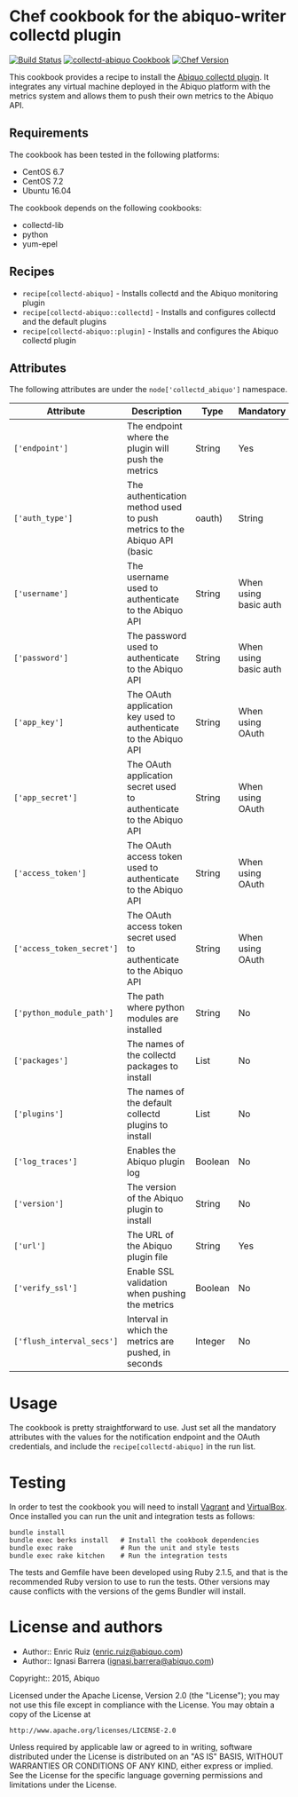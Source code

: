 Chef cookbook for the abiquo-writer collectd plugin
===================================================

[![Build Status](https://travis-ci.org/abiquo/collectd-abiquo-cookbook.svg?branch=master)](https://travis-ci.org/abiquo/collectd-abiquo-cookbook)
[![collectd-abiquo Cookbook](https://img.shields.io/badge/collectd--abiquo--cookbook-v0.2.0-blue.svg?style=flat)](https://supermarket.chef.io/cookbooks/collectd-abiquo)
[![Chef Version](http://img.shields.io/badge/chef-v12.5.1-orange.svg?style=flat)](https://www.chef.io)

This cookbook provides a recipe to install the [Abiquo collectd plugin](https://github.com/abiquo/collectd-abiquo).
It integrates any virtual machine deployed in the Abiquo platform with the
metrics system and allows them to push their own metrics to the Abiquo API.

## Requirements

The cookbook has been tested in the following platforms:

* CentOS 6.7
* CentOS 7.2
* Ubuntu 16.04

The cookbook depends on the following cookbooks:

* collectd-lib
* python
* yum-epel

## Recipes

* `recipe[collectd-abiquo]` - Installs collectd and the Abiquo monitoring plugin
* `recipe[collectd-abiquo::collectd]` - Installs and configures collectd and the default plugins
* `recipe[collectd-abiquo::plugin]` - Installs and configures the Abiquo collectd plugin

## Attributes

The following attributes are under the `node['collectd_abiquo']` namespace.

Attribute | Description | Type | Mandatory | Default value
----------|-------------|------|-----------|--------------
`['endpoint']` | The endpoint where the plugin will push the metrics | String | Yes | nil
`['auth_type']` | The authentication method used to push metrics to the Abiquo API (basic | oauth) | String | No | 'oauth'
`['username']` | The username used to authenticate to the Abiquo API | String | When using basic auth | nil
`['password']` | The password used to authenticate to the Abiquo API | String | When using basic auth | nil
`['app_key']` | The OAuth application key used to authenticate to the Abiquo API | String | When using OAuth | nil
`['app_secret']` | The OAuth application secret used to authenticate to the Abiquo API | String | When using OAuth | nil
`['access_token']` | The OAuth access token used to authenticate to the Abiquo API | String | When using OAuth | nil
`['access_token_secret']` | The OAuth access token secret used to authenticate to the Abiquo API | String | When using OAuth | nil
`['python_module_path']` | The path where python modules are installed | String | No | /usr/lib/collectd
`['packages']` | The names of the collectd packages to install | List | No | \['collectd'\] (\['collectd-core', 'libpython2.7'\] in Ubuntu)
`['plugins']` | The names of the default collectd plugins to install | List | No | \['cpu', 'disk', 'interface'\]
`['log_traces']` | Enables the Abiquo plugin log | Boolean | No | true
`['version']` | The version of the Abiquo plugin to install | String | No | master
`['url']` | The URL of the Abiquo plugin file | String | Yes | https://rawgit.com/abiquo/collectd-abiquo/master/abiquo-writer.py 
`['verify_ssl']` | Enable SSL validation when pushing the metrics | Boolean | No | false
`['flush_interval_secs']` | Interval in which the metrics are pushed, in seconds | Integer | No | 30

# Usage

The cookbook is pretty straightforward to use. Just set all the mandatory attributes with the values for
the notification endpoint and the OAuth credentials, and include the `recipe[collectd-abiquo]` in the
run list.

# Testing

In order to test the cookbook you will need to install [Vagrant](https://www.vagrantup.com/) and [VirtualBox](https://www.virtualbox.org/).
Once installed you can run the unit and integration tests as follows:

    bundle install
    bundle exec berks install   # Install the cookbook dependencies
    bundle exec rake            # Run the unit and style tests
    bundle exec rake kitchen    # Run the integration tests

The tests and Gemfile have been developed using Ruby 2.1.5, and that is the recommended Ruby version to use to run the tests.
Other versions may cause conflicts with the versions of the gems Bundler will install.

# License and authors

* Author:: Enric Ruiz (enric.ruiz@abiquo.com)
* Author:: Ignasi Barrera (ignasi.barrera@abiquo.com)

Copyright:: 2015, Abiquo

Licensed under the Apache License, Version 2.0 (the "License");
you may not use this file except in compliance with the License.
You may obtain a copy of the License at

    http://www.apache.org/licenses/LICENSE-2.0

Unless required by applicable law or agreed to in writing, software
distributed under the License is distributed on an "AS IS" BASIS,
WITHOUT WARRANTIES OR CONDITIONS OF ANY KIND, either express or implied.
See the License for the specific language governing permissions and
limitations under the License.
